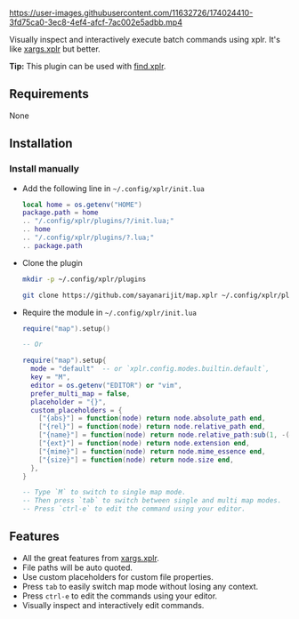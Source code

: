 https://user-images.githubusercontent.com/11632726/174024410-3fd75ca0-3ec8-4ef4-afcf-7ac002e5adbb.mp4

Visually inspect and interactively execute batch commands using xplr.
It's like [xargs.xplr](https://github.com/sayanarijit/xargs.xplr) but better.

**Tip:** This plugin can be used with [find.xplr](https://github.com/sayanarijit/find.xplr).

## Requirements

None

## Installation

### Install manually

- Add the following line in `~/.config/xplr/init.lua`

  ```lua
  local home = os.getenv("HOME")
  package.path = home
  .. "/.config/xplr/plugins/?/init.lua;"
  .. home
  .. "/.config/xplr/plugins/?.lua;"
  .. package.path
  ```

- Clone the plugin

  ```bash
  mkdir -p ~/.config/xplr/plugins

  git clone https://github.com/sayanarijit/map.xplr ~/.config/xplr/plugins/map
  ```

- Require the module in `~/.config/xplr/init.lua`

  ```lua
  require("map").setup()

  -- Or

  require("map").setup{
    mode = "default"  -- or `xplr.config.modes.builtin.default`,
    key = "M",
    editor = os.getenv("EDITOR") or "vim",
    prefer_multi_map = false,
    placeholder = "{}",
    custom_placeholders = {
      ["{abs}"] = function(node) return node.absolute_path end,
      ["{rel}"] = function(node) return node.relative_path end,
      ["{name}"] = function(node) return node.relative_path:sub(1, -(#node.extension + 2)) end,
      ["{ext}"] = function(node) return node.extension end,
      ["{mime}"] = function(node) return node.mime_essence end,
      ["{size}"] = function(node) return node.size end,
    },
  }

  -- Type `M` to switch to single map mode.
  -- Then press `tab` to switch between single and multi map modes.
  -- Press `ctrl-e` to edit the command using your editor.
  ```

## Features

- All the great features from [xargs.xplr](https://github.com/sayanarijit/xargs.xplr).
- File paths will be auto quoted.
- Use custom placeholders for custom file properties.
- Press `tab` to easily switch map mode without losing any context.
- Press `ctrl-e` to edit the commands using your editor.
- Visually inspect and interactively edit commands.
